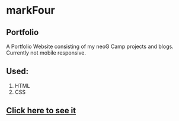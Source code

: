 # markFour
## Portfolio

A Portfolio Website consisting of my neoG Camp projects and blogs. Currently not mobile responsive.

## Used:

1. HTML
1. CSS

## [Click here to see it](https://naseefmashood.netlify.app/)
